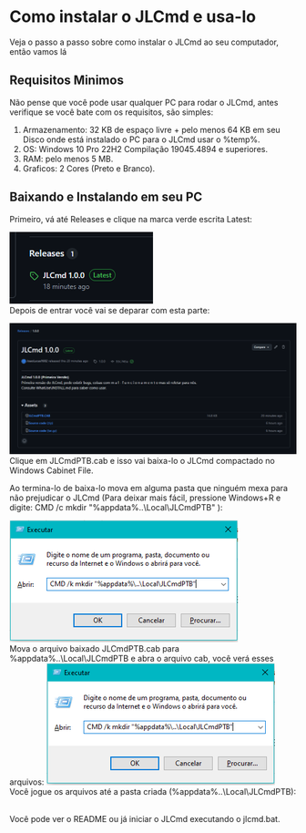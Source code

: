 
# Como instalar o JLCmd e usa-lo

Veja o passo a passo sobre como instalar o JLCmd ao seu computador, então vamos lá

## Requisitos Minimos
Não pense que você pode usar qualquer PC para rodar o JLCmd, antes verifique se você bate com os requisitos, são simples:
  1. Armazenamento: 32 KB de espaço livre + pelo menos 64 KB em seu Disco onde está instalado o PC para o JLCmd usar o %temp%.
  2. OS: Windows 10 Pro 22H2 Compilação 19045.4894 e superiores.
  3. RAM: pelo menos 5 MB.
  4. Graficos: 2 Cores (Preto e Branco).

## Baixando e Instalando em seu PC
Primeiro, vá até Releases e clique na marca verde escrita Latest:

![stp1](./installimg/step1.png)
<br>
Depois de entrar você vai se deparar com esta parte:

![rp](./installimg/releases-page.png)
<br>
Clique em JLCmdPTB.cab e isso vai baixa-lo o JLCmd compactado no Windows Cabinet File. 

Ao termina-lo de baixa-lo mova em alguma pasta que ninguém mexa para não prejudicar o JLCmd (Para deixar mais fácil, pressione Windows+R e digite: CMD /c mkdir "%appdata%\..\Local\JLCmdPTB" ):

![stp3](./installimg/step3.png)
<br>
Mova o arquivo baixado JLCmdPTB.cab para %appdata%\..\Local\JLCmdPTB e abra o arquivo cab, você verá esses arquivos:
![](./installimg/step3.png)
<br>
Você jogue os arquivos até a pasta criada (%appdata%\..\Local\JLCmdPTB):

<br>
Você pode ver o README ou já iniciar o JLCmd executando o jlcmd.bat.





